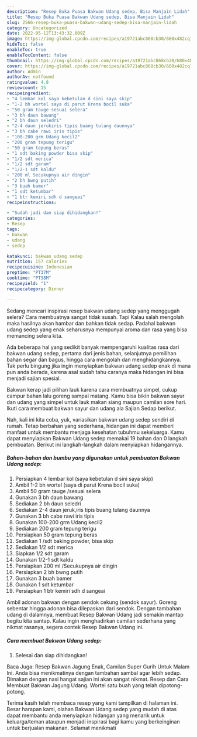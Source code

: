 ```yaml
---
description: "Resep Buka Puasa Bakwan Udang sedep, Bisa Manjain Lidah"
title: "Resep Buka Puasa Bakwan Udang sedep, Bisa Manjain Lidah"
slug: 2566-resep-buka-puasa-bakwan-udang-sedep-bisa-manjain-lidah
category: Uncategorized
date: 2022-05-12T13:43:32.009Z
image: https://img-global.cpcdn.com/recipes/a19721abc868cb30/680x482cq70/bakwan-udang-sedep-foto-resep-utama.jpg
hideToc: false
enableToc: true
enableTocContent: false
thumbnail: https://img-global.cpcdn.com/recipes/a19721abc868cb30/680x482cq70/bakwan-udang-sedep-foto-resep-utama.jpg
cover: https://img-global.cpcdn.com/recipes/a19721abc868cb30/680x482cq70/bakwan-udang-sedep-foto-resep-utama.jpg
author: Admin
authorAv: notfound
ratingvalue: 4.8
reviewcount: 15
recipeingredient:
- "4 lembar kol saya kebetulan d sini saya skip"
- "1-2 bh wortel saya di parut Krena bocil suka"
- "50 gram tauge sesuai selera"
- "3 bh daun bawang"
- "2 bh daun seledri"
- "2-4 daun jerukiris tipis buang tulang daunnya"
- "3 bh cabe rawi iris tipis"
- "100-200 grm Udang kecil2"
- "200 gram tepung terigu"
- "50 gram tepung beras"
- "1 sdt baking powder bisa skip"
- "1/2 sdt merica"
- "1/2 sdt garam"
- "1/2-1 sdt kaldu"
- "200 ml Secukupnya air dingin"
- "2 bh bwng putih"
- "3 buah bamer"
- "1 sdt ketumbar"
- "1 btr kemiri sdh d sangeai"
recipeinstructions:

- "Sudah jadi dan siap dihidangkan!"
categories:
- Resep
tags:
- bakwan
- udang
- sedep

katakunci: bakwan udang sedep 
nutrition: 157 calories
recipecuisine: Indonesian
preptime: "PT37M"
cooktime: "PT38M"
recipeyield: "1"
recipecategory: Dinner

---
```



Sedang mencari inspirasi resep bakwan udang sedep yang menggugah selera? Cara membuatnya sangat tidak susah. Tapi Kalau salah mengolah maka hasilnya akan hambar dan bahkan tidak sedap. Padahal bakwan udang sedep yang enak seharusnya mempunyai aroma dan rasa yang bisa memancing selera kita.


Ada beberapa hal yang sedikit banyak mempengaruhi kualitas rasa dari bakwan udang sedep, pertama dari jenis bahan, selanjutnya pemilihan bahan segar dan bagus, hingga cara mengolah dan menghidangkannya. Tak perlu bingung jika ingin menyiapkan bakwan udang sedep enak di mana pun anda berada, karena asal sudah tahu caranya maka hidangan ini bisa menjadi sajian spesial.

Bakwan kerap jadi pilihan lauk karena cara membuatnya simpel, cukup campur bahan lalu goreng sampai matang. Kamu bisa bikin bakwan sayur dan udang yang simpel untuk lauk makan siang maupun camilan sore hari. Ikuti cara membuat bakwan sayur dan udang ala Sajian Sedap berikut.


Nah, kali ini kita coba, yuk, variasikan bakwan udang sedep sendiri di rumah. Tetap berbahan yang sederhana, hidangan ini dapat memberi manfaat untuk membantu menjaga kesehatan tubuhmu sekeluarga. Kamu dapat menyiapkan Bakwan Udang sedep memakai 19 bahan dan 0 langkah pembuatan. Berikut ini langkah-langkah dalam menyiapkan hidangannya.

<!--inarticleads1-->

##### Bahan-bahan dan bumbu yang digunakan untuk pembuatan Bakwan Udang sedep:

1. Persiapkan 4 lembar kol (saya kebetulan d sini saya skip)
1. Ambil 1-2 bh wortel (saya di parut Krena bocil suka)
1. Ambil 50 gram tauge /sesuai selera
1. Gunakan 3 bh daun bawang
1. Sediakan 2 bh daun seledri
1. Sediakan 2-4 daun jeruk,iris tipis buang tulang daunnya
1. Gunakan 3 bh cabe rawi iris tipis
1. Gunakan 100-200 grm Udang kecil2
1. Sediakan 200 gram tepung terigu
1. Persiapkan 50 gram tepung beras
1. Sediakan 1 /sdt baking powder, bisa skip
1. Sediakan 1/2 sdt merica
1. Siapkan 1/2 sdt garam
1. Gunakan 1/2-1 sdt kaldu
1. Persiapkan 200 ml /Secukupnya air dingin
1. Persiapkan 2 bh bwng putih
1. Gunakan 3 buah bamer
1. Gunakan 1 sdt ketumbar
1. Persiapkan 1 btr kemiri sdh d sangeai


Ambil adonan bakwan dengan sendok cekung (sendok sayur). Goreng sebentar hingga adonan bisa dilepaskan dari sendok. Dengan tambahan udang di dalamnya, membuat Resep Bakwan Udang jadi semakin mantap begitu kita santap. Kalau ingin menghadirkan camilan sederhana yang nikmat rasanya, segera contek Resep Bakwan Udang ini. 

<!--inarticleads2-->

##### Cara membuat Bakwan Udang sedep:


1. Selesai dan siap dihidangkan!

Baca Juga: Resep Bakwan Jagung Enak, Camilan Super Gurih Untuk Malam Ini. Anda bisa menikmatinya dengan tambahan sambal agar lebih sedap. Dimakan dengan nasi hangat sajian ini akan sangat nikmat. Resep dan Cara Membuat Bakwan Jagung Udang. Wortel satu buah yang telah dipotong-potong. 

Terima kasih telah membaca resep yang kami tampilkan di halaman ini. Besar harapan kami, olahan Bakwan Udang sedep yang mudah di atas dapat membantu anda menyiapkan hidangan yang menarik untuk keluarga/teman ataupun menjadi inspirasi bagi kamu yang berkeinginan untuk berjualan makanan. Selamat menikmati
